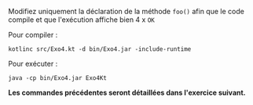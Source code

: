 Modifiez uniquement la déclaration de la méthode `foo()` 
afin que le code compile et que l'exécution affiche bien 4 x `OK`

Pour compiler :

    kotlinc src/Exo4.kt -d bin/Exo4.jar -include-runtime

Pour exécuter :

    java -cp bin/Exo4.jar Exo4Kt

**Les commandes précédentes seront détaillées dans l'exercice suivant.**

